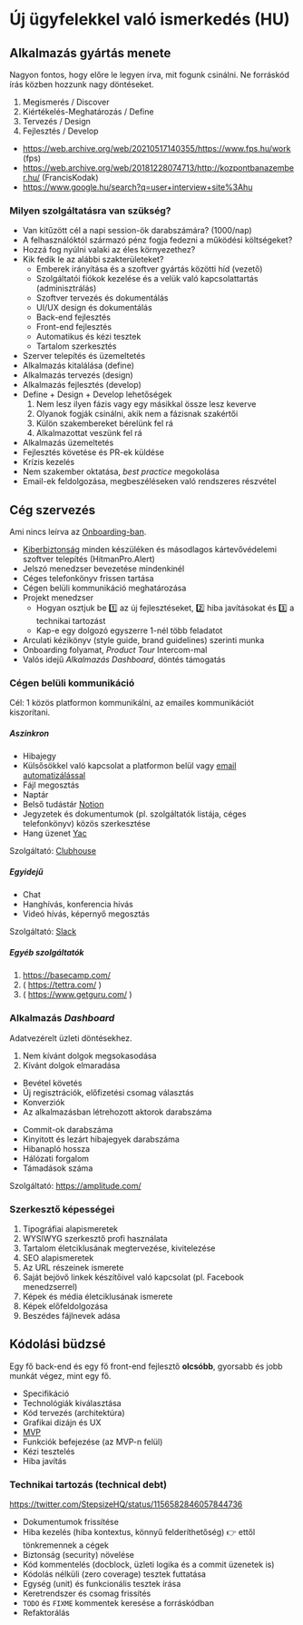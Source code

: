 # Új ügyfelekkel való ismerkedés (HU)

## Alkalmazás gyártás menete

Nagyon fontos, hogy előre le legyen írva, mit fogunk csinálni.
Ne forráskód írás közben hozzunk nagy döntéseket.

1. Megismerés / Discover
1. Kiértékelés-Meghatározás / Define
1. Tervezés / Design
1. Fejlesztés / Develop

- https://web.archive.org/web/20210517140355/https://www.fps.hu/work (fps)
- https://web.archive.org/web/20181228074713/http://kozpontbanazember.hu/ (FrancisKodak)
- https://www.google.hu/search?q=user+interview+site%3Ahu

### Milyen szolgáltatásra van szükség?

- Van kitűzött cél a napi session-ök darabszámára? (1000/nap)
- A felhasználóktól származó pénz fogja fedezni a működési költségeket?
- Hozzá fog nyúlni valaki az éles környezethez?
- Kik fedik le az alábbi szakterületeket?
  - Emberek irányítása és a szoftver gyártás közötti híd (vezető)
  - Szolgáltatói fiókok kezelése és a velük való kapcsolattartás (adminisztrálás)
  - Szoftver tervezés és dokumentálás
  - UI/UX design és dokumentálás
  - Back-end fejlesztés
  - Front-end fejlesztés
  - Automatikus és kézi tesztek
  - Tartalom szerkesztés
- Szerver telepítés és üzemeltetés
- Alkalmazás kitalálása (define)
- Alkalmazás tervezés (design)
- Alkalmazás fejlesztés (develop)
- Define + Design + Develop lehetőségek
  1. Nem lesz ilyen fázis vagy egy másikkal össze lesz keverve
  1. Olyanok fogják csinálni, akik nem a fázisnak szakértői
  1. Külön szakembereket bérelünk fel rá
  1. Alkalmazottat veszünk fel rá
- Alkalmazás üzemeltetés
- Fejlesztés követése és PR-ek küldése
- Krízis kezelés
- Nem szakember oktatása, _best practice_ megokolása
- Email-ek feldolgozása, megbeszéléseken való rendszeres részvétel


## Cég szervezés

Ami nincs leírva az [Onboarding-ban](/Onboarding.md).

- [Kiberbiztonság](/Onboarding.md#cyber-security) minden készüléken
  és másodlagos kártevővédelemi szoftver telepítés (HitmanPro.Alert)
- Jelszó menedzser bevezetése mindenkinél
- Céges telefonkönyv frissen tartása
- Cégen belüli kommunikáció meghatározása
- Projekt menedzser
  - Hogyan osztjuk be :one: az új fejlesztéseket, :two: hiba javításokat és :three: a technikai tartozást
  - Kap-e egy dolgozó egyszerre 1-nél több feladatot
- Arculati kézikönyv (style guide, brand guidelines) szerinti munka
- Onboarding folyamat, _Product Tour_ Intercom-mal
- Valós idejű _Alkalmazás Dashboard_, döntés támogatás

### Cégen belüli kommunikáció

Cél: 1 közös platformon kommunikálni, az emailes kommunikációt kiszorítani.

##### Aszinkron

- Hibajegy
- Külsősökkel való kapcsolat a platformon belül
  vagy [email automatizálással](https://help.clubhouse.io/hc/en-us/articles/206093065-Setting-Up-Zapier-Integrations)
- Fájl megosztás
- Naptár
- Belső tudástár [Notion](https://www.notion.so/)
- Jegyzetek és dokumentumok (pl. szolgáltatók listája, céges telefonkönyv) közös szerkesztése
- Hang üzenet [Yac](https://www.yac.com/)

Szolgáltató: [Clubhouse](https://www.shortcut.com/)

##### Egyidejű

- Chat
- Hanghívás, konferencia hívás
- Videó hívás, képernyő megosztás

Szolgáltató: [Slack](https://slack.com/)

##### Egyéb szolgáltatók

1. https://basecamp.com/
1. ( https://tettra.com/ )
1. ( https://www.getguru.com/ )

### Alkalmazás _Dashboard_

Adatvezérelt üzleti döntésekhez.

1. Nem kívánt dolgok megsokasodása
1. Kívánt dolgok elmaradása

- Bevétel követés
- Új regisztrációk, előfizetési csomag választás
- Konverziók
- Az alkalmazásban létrehozott aktorok darabszáma

* Commit-ok darabszáma
* Kinyitott és lezárt hibajegyek darabszáma
* Hibanapló hossza
* Hálózati forgalom
* Támadások száma

Szolgáltató: https://amplitude.com/


### Szerkesztő képességei

1. Tipográfiai alapismeretek
1. WYSIWYG szerkesztő profi használata
1. Tartalom életciklusának megtervezése, kivitelezése
1. SEO alapismeretek
1. Az URL részeinek ismerete
1. Saját bejövő linkek készítőivel való kapcsolat (pl. Facebook menedzserrel)
1. Képek és média életciklusának ismerete
1. Képek előfeldolgozása
1. Beszédes fájlnevek adása


## Kódolási büdzsé

Egy fő back-end és egy fő front-end fejlesztő
**olcsóbb**, gyorsabb és jobb munkát végez, mint egy fő.

- Specifikáció
- Technológiák kiválasztása
- Kód tervezés (architektúra)
- Grafikai dizájn és UX
- [MVP](https://en.wikipedia.org/wiki/Minimum_viable_product)
- Funkciók befejezése (az MVP-n felül)
- Kézi tesztelés
- Hiba javítás


### Technikai tartozás (technical debt)

https://twitter.com/StepsizeHQ/status/1156582846057844736

- Dokumentumok frissítése
- Hiba kezelés (hiba kontextus, könnyű felderíthetőség) :point_right: ettől tönkremennek a cégek
- Biztonság (security) növelése
- Kód kommentelés (docblock, üzleti logika és a commit üzenetek is)
- Kódolás nélküli (zero coverage) tesztek futtatása
- Egység (unit) és funkcionális tesztek írása
- Keretrendszer és csomag frissítés
- `TODO` és `FIXME` kommentek keresése a forráskódban
- Refaktorálás
